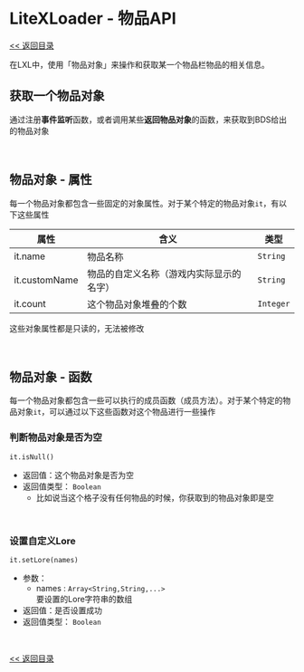 # LiteXLoader - 物品API

[<< 返回目录](README.md)

在LXL中，使用「物品对象」来操作和获取某一个物品栏物品的相关信息。

## 获取一个物品对象

通过注册**事件监听**函数，或者调用某些**返回物品对象**的函数，来获取到BDS给出的物品对象  

<br>


## 物品对象 - 属性

每一个物品对象都包含一些固定的对象属性。对于某个特定的物品对象`it`，有以下这些属性

| 属性          | 含义                                     | 类型      |
| ------------- | ---------------------------------------- | --------- |
| it.name       | 物品名称                                 | `String`  |
| it.customName | 物品的自定义名称（游戏内实际显示的名字） | `String`  |
| it.count      | 这个物品对象堆叠的个数                   | `Integer` |

这些对象属性都是只读的，无法被修改

<br>

## 物品对象 - 函数

每一个物品对象都包含一些可以执行的成员函数（成员方法）。对于某个特定的物品对象`it`，可以通过以下这些函数对这个物品进行一些操作

### 判断物品对象是否为空

`it.isNull()`

- 返回值：这个物品对象是否为空
- 返回值类型： `Boolean`
  - 比如说当这个格子没有任何物品的时候，你获取到的物品对象即是空

<br>

### 设置自定义Lore

`it.setLore(names)`
- 参数：
    - names : `Array<String,String,...>`  
      要设置的Lore字符串的数组
- 返回值：是否设置成功
- 返回值类型： `Boolean`

<br>

[<< 返回目录](README.md)